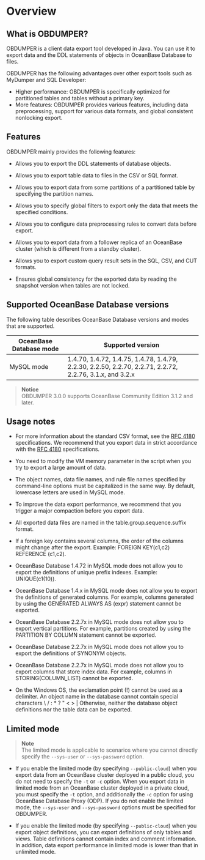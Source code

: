Overview 
=============================


What is OBDUMPER? 
--------------------------------------

OBDUMPER is a client data export tool developed in Java. You can use it to export data and the DDL statements of objects in OceanBase Database to files. 

OBDUMPER has the following advantages over other export tools such as MyDumper and SQL Developer:

* Higher performance: OBDUMPER is specifically optimized for partitioned tables and tables without a primary key.
* More features: OBDUMPER provides various features, including data preprocessing, support for various data formats, and global consistent nonlocking export.


Features 
-----------------------------

OBDUMPER mainly provides the following features:

* Allows you to export the DDL statements of database objects.

  

* Allows you to export table data to files in the CSV or SQL format.

  

* Allows you to export data from some partitions of a partitioned table by specifying the partition names.

  

* Allows you to specify global filters to export only the data that meets the specified conditions.

  

* Allows you to configure data preprocessing rules to convert data before export.

  

* Allows you to export data from a follower replica of an OceanBase cluster (which is different from a standby cluster).

  

* Allows you to export custom query result sets in the SQL, CSV, and CUT formats.

  

* Ensures global consistency for the exported data by reading the snapshot version when tables are not locked.

  




Supported OceanBase Database versions 
----------------------------------------------------------

The following table describes OceanBase Database versions and modes that are supported.


| **OceanBase Database mode** |                                                 **Supported version**                                                 |
|-------------------------|-----------------------------------------------------------------------------------------------------------------------|
| MySQL mode              | 1.4.70, 1.4.72, 1.4.75, 1.4.78, 1.4.79, 2.2.30, 2.2.50, 2.2.70, 2.2.71, 2.2.72, 2.2.76, 3.1.x, and 3.2.x |


> **Notice**  
> OBDUMPER 3.0.0 supports OceanBase Community Edition 3.1.2 and later.

Usage notes 
--------------------------------

* For more information about the standard CSV format, see the [RFC 4180](http://mirrors.nju.edu.cn/rfc/inline-errata/rfc4180.html) specifications. We recommend that you export data in strict accordance with the [RFC 4180](http://mirrors.nju.edu.cn/rfc/inline-errata/rfc4180.html) specifications.

  

* You need to modify the VM memory parameter in the script when you try to export a large amount of data.

  

* The object names, data file names, and rule file names specified by command-line options must be capitalized in the same way. By default, lowercase letters are used in MySQL mode. 

  

* To improve the data export performance, we recommend that you trigger a major compaction before you export data.

  

* All exported data files are named in the table.group.sequence.suffix format.

  

* If a foreign key contains several columns, the order of the columns might change after the export. Example: FOREIGN KEY(c1,c2) REFERENCE (c1,c2).

  

* OceanBase Database 1.4.72 in MySQL mode does not allow you to export the definitions of unique prefix indexes. Example: UNIQUE(c1(10)).

  

* OceanBase Database 1.4.x in MySQL mode does not allow you to export the definitions of generated columns. For example, columns generated by using the GENERATED ALWAYS AS (expr) statement cannot be exported.

  

* OceanBase Database 2.2.7x in MySQL mode does not allow you to export vertical partitions. For example, partitions created by using the PARTITION BY COLUMN statement cannot be exported.

  

* OceanBase Database 2.2.7x in MySQL mode does not allow you to export the definitions of SYNONYM objects.

  

* OceanBase Database 2.2.7x in MySQL mode does not allow you to export columns that store index data. For example, columns in STORING(COLUMN_LIST) cannot be exported.

  

* On the Windows OS, the exclamation point (!) cannot be used as a delimiter. An object name in the database cannot contain special characters \\ / : \* ? " \< \> \| Otherwise, neither the database object definitions nor the table data can be exported.

  




Limited mode 
---------------------------------

> **Note**  
> The limited mode is applicable to scenarios where you cannot directly specify the `--sys-user` or `--sys-password` option.

* If you enable the limited mode (by specifying `--public-cloud`) when you export data from an OceanBase cluster deployed in a public cloud, you do not need to specify the `-t` or `-c` option. When you export data in limited mode from an OceanBase cluster deployed in a private cloud, you must specify the `-t` option, and additionally the `-c` option for using OceanBase Database Proxy (ODP). If you do not enable the limited mode, the `--sys-user` and `--sys-password` options must be specified for OBDUMPER.
  

* If you enable the limited mode (by specifying `--public-cloud`) when you export object definitions, you can export definitions of only tables and views. Table definitions cannot contain index and comment information. In addition, data export performance in limited mode is lower than that in unlimited mode.